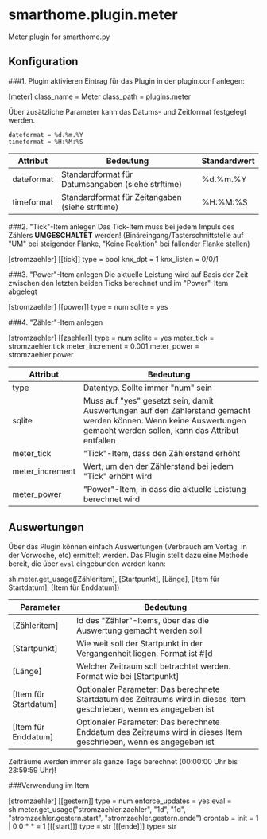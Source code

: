 # smarthome.plugin.meter
Meter plugin for smarthome.py


## Konfiguration

###1. Plugin aktivieren
Eintrag für das Plugin in der plugin.conf anlegen:

  [meter]
    class_name = Meter
    class_path = plugins.meter
      
Über zusätzliche Parameter kann das Datums- und Zeitformat festgelegt werden.
    
    dateformat = %d.%m.%Y
    timeformat = %H:%M:%S
  
    
Attribut | Bedeutung | Standardwert
-------- | --------- | -----
dateformat | Standardformat für Datumsangaben (siehe strftime) | %d.%m.%Y
timeformat | Standardformat für Zeitangaben (siehe strftime) | %H:%M:%S

###2. "Tick"-Item anlegen
Das Tick-Item muss bei jedem Impuls des Zählers __UMGESCHALTET__ werden! (Binäreingang/Tasterschnittstelle auf "UM" bei steigender Flanke, "Keine Reaktion" bei fallender Flanke stellen)

  [stromzaehler]
    [[tick]]
      type = bool
      knx_dpt = 1
      knx_listen = 0/0/1
      
###3. "Power"-Item anlegen
Die aktuelle Leistung wird auf Basis der Zeit zwischen den letzten beiden Ticks berechnet und im "Power"-Item abgelegt

  [stromzaehler]
    [[power]]
      type = num
      sqlite = yes

###4. "Zähler"-Item anlegen

  [stromzaehler]
    [[zaehler]]
      type = num
      sqlite = yes
      meter_tick = stromzaehler.tick
      meter_increment = 0.001
      meter_power = stromzaehler.power
      
Attribut | Bedeutung
-------- | ---------
type | Datentyp. Sollte immer "num" sein
sqlite | Muss auf "yes" gesetzt sein, damit Auswertungen auf den Zählerstand gemacht werden können. Wenn keine Auswertungen gemacht werden sollen, kann das Attribut entfallen
meter_tick | "Tick"-Item, dass den Zählerstand erhöht
meter_increment | Wert, um den der Zählerstand bei jedem "Tick" erhöht wird
meter_power | "Power"-Item, in dass die aktuelle Leistung berechnet wird
  
  
## Auswertungen
Über das Plugin können einfach Auswertungen (Verbrauch am Vortag, in der Vorwoche, etc) ermittelt werden. Das Plugin stellt dazu eine Methode bereit, die über `eval` eingebunden werden kann:

  sh.meter.get_usage([Zähleritem], [Startpunkt], [Länge], [Item für Startdatum], [Item für Enddatum])

Parameter | Bedeutung
-------- | ---------
[Zähleritem] | Id des "Zähler"-Items, über das die Auswertung gemacht werden soll
[Startpunkt] | Wie weit soll der Startpunkt in der Vergangenheit liegen. Format ist #[d|w|m|y], d=Tage, w=Wochen (á 7 Tage), m=Monate (á 30 Tage), y=Jahre(á 365 Tage). z. B. 1d= 1 Tag, 2w=2 Wochen
[Länge] | Welcher Zeitraum soll betrachtet werden. Format wie bei [Startpunkt]
[Item für Startdatum] | Optionaler Parameter: Das berechnete Startdatum des Zeitraums wird in dieses Item geschrieben, wenn es angegeben ist
[Item für Enddatum] | Optionaler Parameter: Das berechnete Enddatum des Zeitraums wird in dieses Item geschrieben, wenn es angegeben ist

Zeiträume werden immer als ganze Tage berechnet (00:00:00 Uhr bis 23:59:59 Uhr)!

###Verwendung im Item

  [stromzaehler]
    [[gestern]]
      type = num
      enforce_updates = yes
      eval = sh.meter.get_usage("stromzaehler.zaehler", "1d", "1d", "stromzaehler.gestern.start", "stromzaehler.gestern.ende")
      crontab = init = 1 | 0 0 * * = 1
      [[[start]]]
        type = str
      [[[ende]]]
        type= str

				
